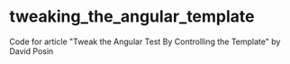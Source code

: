 # tweaking_the_angular_template
Code for article "Tweak the Angular Test By Controlling the Template" by David Posin
